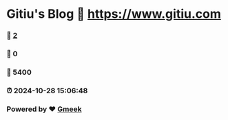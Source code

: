 # Gitiu's Blog :link: https://www.gitiu.com 
### :page_facing_up: [2](https://www.gitiu.com/tag.html) 
### :speech_balloon: 0 
### :hibiscus: 5400 
### :alarm_clock: 2024-10-28 15:06:48 
### Powered by :heart: [Gmeek](https://github.com/Meekdai/Gmeek)
